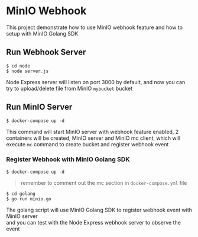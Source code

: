 # MinIO Webhook
This project demonstrate how to use MinIO webhook feature and how to setup with MinIO Golang SDK

## Run Webhook Server
```shell
$ cd node
$ node server.js
```

Node Express server will listen on port 3000 by default, and now you can try to upload/delete file from MinIO `mybucket` bucket

## Run MinIO Server
```shell
$ docker-compose up -d
```

This command will start MinIO server with webhook feature enabled, 2 containers will be created, MinIO server and MinIO mc client, which will execute `mc` command to create bucket and register webhook event

### Register Webhook with MinIO Golang SDK
```shell
$ docker-compose up -d
```
> remember to comment out the mc section in `docker-compose.yml` file

```shell
$ cd golang
$ go run minio.go
```

The golang script will use MinIO Golang SDK to register webhook event with MinIO server\
and you can test with the Node Express webhook server to observe the event
